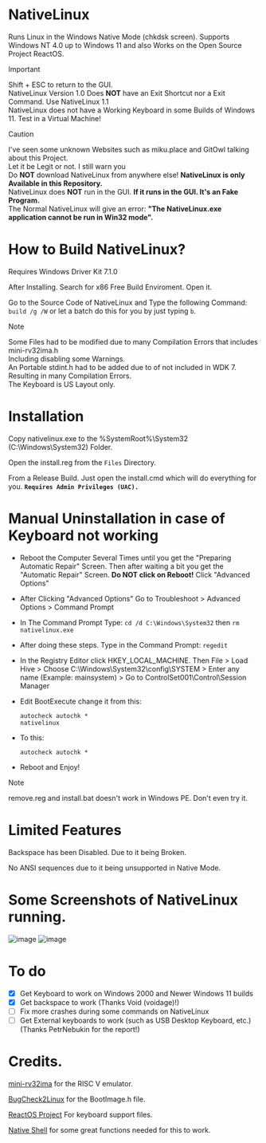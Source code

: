 # NativeLinux

Runs Linux in the Windows Native Mode (chkdsk screen). Supports Windows NT 4.0 up to Windows 11 and also Works on the Open Source Project ReactOS.

> [!IMPORTANT]
> Shift + ESC to return to the GUI.
> <br /> NativeLinux Version 1.0 Does **NOT** have an Exit Shortcut nor a Exit Command. Use NativeLinux 1.1 
> <br /> NativeLinux does not have a Working Keyboard in some Builds of Windows 11. Test in a Virtual Machine!

> [!CAUTION]
> I've seen some unknown Websites such as miku.place and GitOwl talking about this Project.
> <br /> Let it be Legit or not. I still warn you
> <br /> Do **NOT** download NativeLinux from anywhere else! **NativeLinux is only Available in this Repository.**
> <br /> NativeLinux does **NOT** run in the GUI. **If it runs in the GUI. It's an Fake Program.**
> <br /> The Normal NativeLinux will give an error: **"The NativeLinux.exe application cannot be run in Win32 mode".**

# How to Build NativeLinux?
Requires Windows Driver Kit 7.1.0

After Installing. Search for x86 Free Build Enviroment. Open it.

Go to the Source Code of NativeLinux and Type the following Command: `build /g /W` or let a batch do this for you by just typing `b`.

> [!NOTE]
> Some Files had to be modified due to many Compilation Errors that includes mini-rv32ima.h
> <br /> Including disabling some Warnings.
> <br /> An Portable stdint.h had to be added due to of not included in WDK 7. Resulting in many Compilation Errors.
> <br /> The Keyboard is US Layout only.

# Installation

Copy nativelinux.exe to the %SystemRoot%\System32 (C:\Windows\System32) Folder.

Open the install.reg from the `Files` Directory.

From a Release Build. Just open the install.cmd which will do everything for you. **`Requires Admin Privileges (UAC).`**

# Manual Uninstallation in case of Keyboard not working

- Reboot the Computer Several Times until you get the "Preparing Automatic Repair" Screen. Then after waiting a bit you get the "Automatic Repair" Screen. **Do NOT click on Reboot!** Click "Advanced Options"

- After Clicking "Advanced Options" Go to Troubleshoot > Advanced Options > Command Prompt

- In The Command Prompt Type: `cd /d C:\Windows\System32` then `rm nativelinux.exe`


- After doing these steps. Type in the Command Prompt: `regedit`

- In the Registry Editor click HKEY_LOCAL_MACHINE. Then File > Load Hive > Choose C:\Windows\System32\config\SYSTEM > Enter any name (Example: mainsystem) > Go to ControlSet001\Control\Session Manager

- Edit BootExecute change it from this: 
  ```
  autocheck autochk *
  nativelinux
  ```
  
- To this:
  ```
  autocheck autochk *
  ```
  

- Reboot and Enjoy!

> [!NOTE]
> remove.reg and install.bat doesn't work in Windows PE. Don't even try it.

# Limited Features

Backspace has been Disabled. Due to it being Broken.

No ANSI sequences due to it being unsupported in Native Mode.

# Some Screenshots of NativeLinux running.
![image](https://github.com/LuisYeah1234-hub/NativeLinux/assets/64372171/d9f60038-0219-43ae-aa55-87d9fb8258ee)
![image](https://github.com/LuisYeah1234-hub/NativeLinux/assets/64372171/d4324a79-c9e8-450a-a458-8f183d0a0c0c)

# To do
  - [X] Get Keyboard to work on Windows 2000 and Newer Windows 11 builds
  - [X] Get backspace to work (Thanks Void (voidage)!)
  - [ ] Fix more crashes during some commands on NativeLinux
  - [ ] Get External keyboards to work (such as USB Desktop Keyboard, etc.) (Thanks PetrNebukin for the report!)

# Credits.
[mini-rv32ima](https://github.com/cnlohr/mini-rv32ima) for the RISC V emulator.

[BugCheck2Linux](https://github.com/NSG650/BugCheck2Linux) for the BootImage.h file.

[ReactOS Project](https://github.com/reactos/reactos) For keyboard support files.

[Native Shell](https://github.com/amdf/NativeShell) for some great functions needed for this to work.
